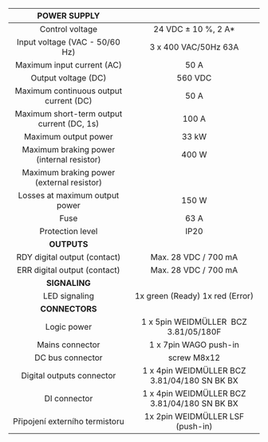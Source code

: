 | **POWER SUPPLY** |   |
| :---: | :---: |
| Control voltage | 24 VDC ± 10 %, 2 A* |
| Input voltage (VAC - 50/60 Hz)  | 3 x 400 VAC/50Hz 63A |
| Maximum input current (AC)  | 50 A |
| Output voltage (DC)  | 560 VDC |
| Maximum continuous output current (DC)  | 50 A |
| Maximum short-term output current (DC, 1s)  | 100 A |
| Maximum output power  | 33 kW |
| Maximum braking power (internal resistor)  | 400 W |
| Maximum braking power (external resistor)  |   |
| Losses at maximum output power  | 150 W |
| Fuse | 63 A |
| Protection level | IP20 |
| **OUTPUTS** |   |
| RDY digital output (contact) | Max. 28 VDC / 700 mA |
| ERR digital output (contact) | Max. 28 VDC / 700 mA |
| **SIGNALING** |   |
| LED signaling | 1x green (Ready)  1x red (Error) |
| **CONNECTORS** |   |
| Logic power | 1 x 5pin WEIDMÜLLER  BCZ 3.81/05/180F |
| Mains connector | 1 x 7pin WAGO push-in |
| DC bus connector | screw M8x12 |
| Digital outputs connector | 1 x 4pin WEIDMÜLLER BCZ 3.81/04/180 SN BK BX |
| DI connector | 1 x 4pin WEIDMÜLLER BCZ 3.81/04/180 SN BK BX |
| Připojení externího termistoru | 1x 2pin WEIDMÜLLER LSF (push-in) |
